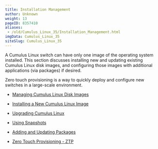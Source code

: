 ```yaml
---
title: Installation Management
author: Unknown
weight: 13
pageID: 8357410
aliases:
 - /old/Cumulus_Linux_35/Installation_Management.html
imgData: Cumulus_Linux_35
siteSlug: Cumulus_Linux_35
---
```

A Cumulus Linux switch can have only one image of the operating system
installed. This section discusses installing new and updating existing
Cumulus Linux disk images, and configuring those images with additional
applications (via packages) if desired.

Zero touch provisioning is a way to quickly deploy and configure new
switches in a large-scale environment.

  - [Managing Cumulus Linux Disk
    Images](/old/Cumulus_Linux_35/Managing_Cumulus_Linux_Disk_Images.html)

  - [Installing a New Cumulus Linux
    Image](/old/Cumulus_Linux_35/Installing_a_New_Cumulus_Linux_Image.html)

  - [Upgrading Cumulus
    Linux](/old/Cumulus_Linux_35/Upgrading_Cumulus_Linux.html)

  - [Using Snapshots](/old/Cumulus_Linux_35/Using_Snapshots.html)

  - [Adding and Updating
    Packages](/old/Cumulus_Linux_35/Adding_and_Updating_Packages.html)

  - [Zero Touch Provisioning -
    ZTP](/old/Cumulus_Linux_35/Zero_Touch_Provisioning_-_ZTP.html)

